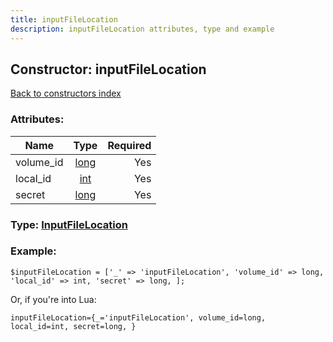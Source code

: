 ```yaml
---
title: inputFileLocation
description: inputFileLocation attributes, type and example
---
```

## Constructor: inputFileLocation  
[Back to constructors index](index.md)



### Attributes:

| Name     |    Type       | Required |
|----------|:-------------:|---------:|
|volume\_id|[long](../types/long.md) | Yes|
|local\_id|[int](../types/int.md) | Yes|
|secret|[long](../types/long.md) | Yes|



### Type: [InputFileLocation](../types/InputFileLocation.md)


### Example:

```
$inputFileLocation = ['_' => 'inputFileLocation', 'volume_id' => long, 'local_id' => int, 'secret' => long, ];
```  

Or, if you're into Lua:  


```
inputFileLocation={_='inputFileLocation', volume_id=long, local_id=int, secret=long, }

```


